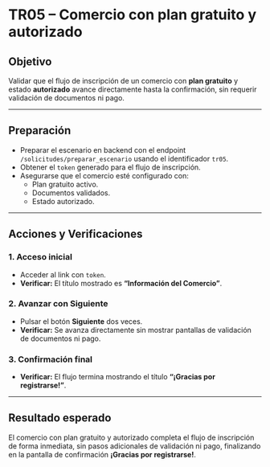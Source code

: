 # TR05 – Comercio con plan gratuito y autorizado

## Objetivo
Validar que el flujo de inscripción de un comercio con **plan gratuito** y estado **autorizado** avance directamente hasta la confirmación, sin requerir validación de documentos ni pago.

---

## Preparación
- Preparar el escenario en backend con el endpoint `/solicitudes/preparar_escenario` usando el identificador `tr05`.
- Obtener el `token` generado para el flujo de inscripción.
- Asegurarse que el comercio esté configurado con:
  - Plan gratuito activo.
  - Documentos validados.
  - Estado autorizado.

---

## Acciones y Verificaciones

### 1. Acceso inicial
- Acceder al link con `token`.
- **Verificar:** El título mostrado es **“Información del Comercio”**.

### 2. Avanzar con Siguiente
- Pulsar el botón **Siguiente** dos veces.
- **Verificar:** Se avanza directamente sin mostrar pantallas de validación de documentos ni pago.

### 3. Confirmación final
- **Verificar:** El flujo termina mostrando el título **“¡Gracias por registrarse!”**.

---

## Resultado esperado
El comercio con plan gratuito y autorizado completa el flujo de inscripción de forma inmediata, sin pasos adicionales de validación ni pago, finalizando en la pantalla de confirmación **¡Gracias por registrarse!**.
